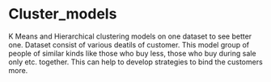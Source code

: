# Cluster_models
K Means and Hierarchical clustering models on one dataset to see better one.
Dataset consist of various deatils of customer.
This model group of people of similar kinds like those who buy less, those who buy during sale only etc. together.
This can help to develop strategies to bind the customers more. 
